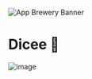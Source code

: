 ![App Brewery Banner](https://github.com/londonappbrewery/Images/blob/master/AppBreweryBanner.png)


# Dicee 🎲
![image](https://user-images.githubusercontent.com/72352678/166611943-516c6f7e-2393-4a11-b776-8c0b08fae0e9.png)
